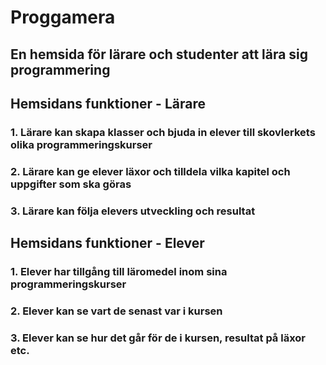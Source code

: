 # Proggamera 
## En hemsida för lärare och studenter att lära sig programmering

## Hemsidans funktioner - Lärare
### 1. Lärare kan skapa klasser och bjuda in elever till skovlerkets olika programmeringskurser
### 2. Lärare kan ge elever läxor och tilldela vilka kapitel och uppgifter som ska göras
### 3. Lärare kan följa elevers utveckling och resultat 

## Hemsidans funktioner - Elever
### 1. Elever har tillgång till läromedel inom sina programmeringskurser
### 2. Elever kan se vart de senast var i kursen
### 3. Elever kan se hur det går för de i kursen, resultat på läxor etc.
